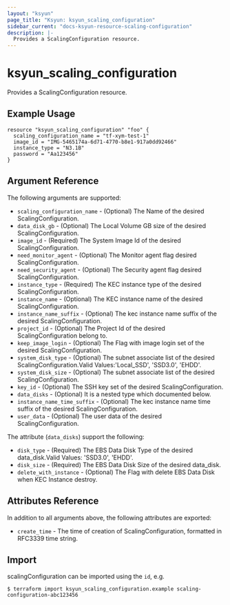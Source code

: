 ```yaml
---
layout: "ksyun"
page_title: "Ksyun: ksyun_scaling_configuration"
sidebar_current: "docs-ksyun-resource-scaling-configuration"
description: |-
  Provides a ScalingConfiguration resource.
---
```


# ksyun_scaling_configuration

Provides a ScalingConfiguration resource.

## Example Usage

```hcl
resource "ksyun_scaling_configuration" "foo" {
  scaling_configuration_name = "tf-xym-test-1"
  image_id = "IMG-5465174a-6d71-4770-b8e1-917a0dd92466"
  instance_type = "N3.1B"
  password = "Aa123456"
}
```

## Argument Reference

The following arguments are supported:

* `scaling_configuration_name` - (Optional) The Name of the desired ScalingConfiguration.
* `data_disk_gb` - (Optional) The Local Volume GB size of the desired ScalingConfiguration.
* `image_id` - (Required) The System Image Id of the desired ScalingConfiguration.
* `need_monitor_agent` - (Optional) The Monitor agent flag desired ScalingConfiguration.
* `need_security_agent` - (Optional) The Security agent flag desired ScalingConfiguration.
* `instance_type` - (Required) The KEC instance type of the desired ScalingConfiguration.
* `instance_name` - (Optional) The KEC instance name of the desired ScalingConfiguration.
* `instance_name_suffix` - (Optional) The kec instance name suffix of the desired ScalingConfiguration.
* `project_id` - (Optional) The Project Id of the desired ScalingConfiguration belong to.
* `keep_image_login` - (Optional) The Flag with image login set of the desired ScalingConfiguration.
* `system_disk_type` - (Optional) The subnet associate list of the desired ScalingConfiguration.Valid Values:'Local_SSD', 'SSD3.0', 'EHDD'.
* `system_disk_size` - (Optional) The subnet associate list of the desired ScalingConfiguration.
* `key_id` - (Optional) The SSH key set of the desired ScalingConfiguration.
* `data_disks` - (Optional) It is a nested type which documented below.
* `instance_name_time_suffix` -  (Optional) The kec instance name time suffix of the desired ScalingConfiguration.
* `user_data` - (Optional) The user data of the desired ScalingConfiguration.

The attribute (`data_disks`) support the following:

* `disk_type` - (Required) The EBS Data Disk Type of the desired data_disk.Valid Values: 'SSD3.0', 'EHDD'.
* `disk_size` - (Required) The EBS Data Disk Size of the desired data_disk.
* `delete_with_instance` - (Optional) The Flag with delete EBS Data Disk when KEC Instance destroy.

## Attributes Reference

In addition to all arguments above, the following attributes are exported:

* `create_time` - The time of creation of ScalingConfiguration, formatted in RFC3339 time string.

## Import

scalingConfiguration can be imported using the `id`, e.g.

```
$ terraform import ksyun_scaling_configuration.example scaling-configuration-abc123456
```